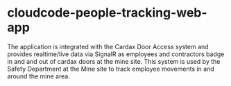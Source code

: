# cloudcode-people-tracking-web-app
The application is integrated with the Cardax Door Access system and provides realtime/live data via SignalR as employees and contractors badge in and and out of cardax doors at the mine site. This system is used by the Safety Department at the Mine site to track employee movements in and around the mine area.

